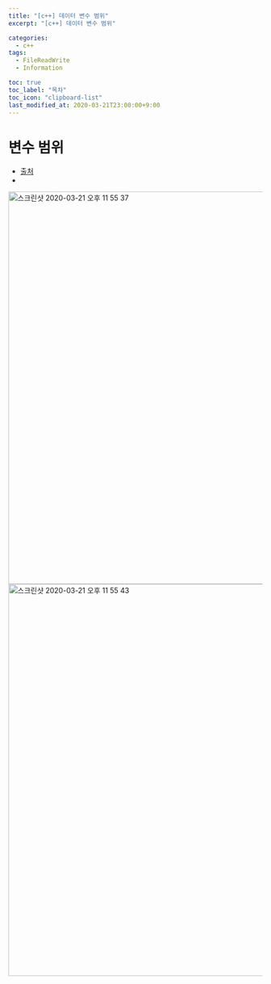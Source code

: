 ```yaml
---
title: "[c++] 데이터 변수 범위"
excerpt: "[c++] 데이터 변수 범위"

categories:
  - c++
tags:
  - FileReadWrite
  - Information

toc: true
toc_label: "목차"
toc_icon: "clipboard-list"
last_modified_at: 2020-03-21T23:00:00+9:00
---
```


# 변수 범위

- [출처](https://docs.microsoft.com/ko-kr/cpp/cpp/data-type-ranges?view=vs-2019)
- 
<img width="778" alt="스크린샷 2020-03-21 오후 11 55 37" src="https://user-images.githubusercontent.com/20227720/77229153-7f844a80-6bcf-11ea-85ce-aede223e31c3.png">
<img width="777" alt="스크린샷 2020-03-21 오후 11 55 43" src="https://user-images.githubusercontent.com/20227720/77229150-7bf0c380-6bcf-11ea-8e72-de0bcc6bb65f.png">
